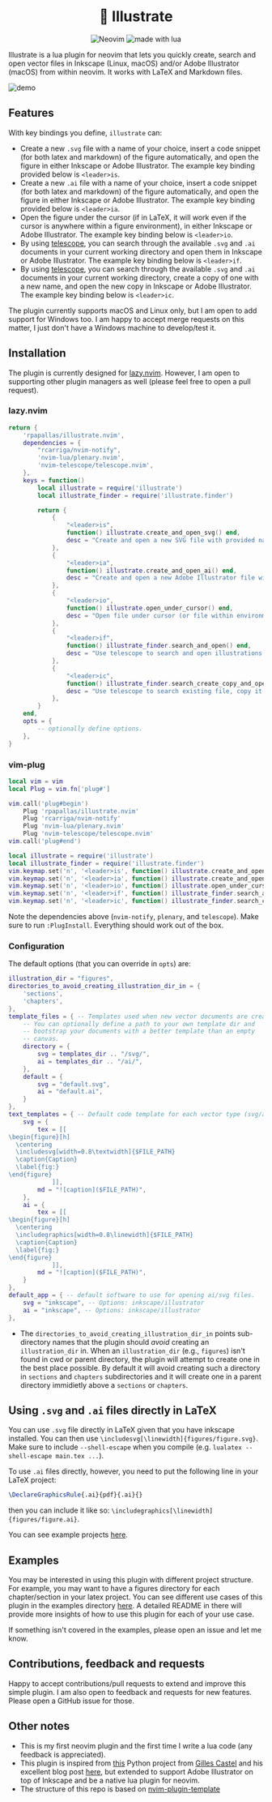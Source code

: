<h1 align="center">🎨 Illustrate</h1>

<p align="center">

<img src="https://img.shields.io/badge/Neovim-57A143?logo=neovim&logoColor=fff&style=for-the-badge" alt="Neovim" />

<img src="https://img.shields.io/badge/Made%20With%20Lua-2C2D72?logo=lua&logoColor=fff&style=for-the-badge" alt="made with lua" >

Illustrate is a lua plugin for neovim that lets you quickly create, search 
and open vector files in Inkscape (Linux, macOS) and/or Adobe Illustrator (macOS) 
from within neovim. It works with LaTeX and Markdown files.

![demo](assets/demo.gif)

</p>

## Features

With key bindings you define, `illustrate` can:

* Create a new `.svg` file with a name of your choice, insert a code snippet
(for both latex and markdown) of the figure automatically, and open the figure in either
Inkscape or Adobe Illustrator. The example key binding provided below is
`<leader>is`.
* Create a new `.ai` file with a name of your choice, insert a code snippet (for
both latex and markdown) of the figure automatically, and open the figure in either Inkscape
or Adobe Illustrator. The example key binding provided below is `<leader>ia`.
* Open the figure under the cursor (if in LaTeX, it will work even if the cursor
is anywhere within a figure environment), in either Inkscape or Adobe
Illustrator. The example key binding below is `<leader>io`.
* By using [telescope](https://github.com/nvim-telescope/telescope.nvim), you can
search through the available `.svg` and `.ai` documents in your current working
directory and open them in Inkscape or Adobe Illustrator. The example key
binding below is `<leader>if`.
* By using [telescope](https://github.com/nvim-telescope/telescope.nvim), you can
search through the available `.svg` and `.ai` documents in your current working
directory, create a copy of one with a new name, and open the new copy in Inkscape or 
Adobe Illustrator. The example key binding below is `<leader>ic`.

The plugin currently supports macOS and Linux only, but I am open to add
support for Windows too. I am happy to accept merge requests on this matter, I 
just don't have a Windows machine to develop/test it.

## Installation

The plugin is currently designed for
[lazy.nvim](https://github.com/folke/lazy.nvim). However, I am open to
supporting other plugin managers as well (please feel free to open a pull
request).

### lazy.nvim

```lua
return { 
    'rpapallas/illustrate.nvim',
    dependencies = {
        "rcarriga/nvim-notify",
        'nvim-lua/plenary.nvim',
        'nvim-telescope/telescope.nvim',
    },
    keys = function()
        local illustrate = require('illustrate')
        local illustrate_finder = require('illustrate.finder')

        return {
            {
                "<leader>is",
                function() illustrate.create_and_open_svg() end,
                desc = "Create and open a new SVG file with provided name."
            },
            {
                "<leader>ia",
                function() illustrate.create_and_open_ai() end,
                desc = "Create and open a new Adobe Illustrator file with provided name."
            },
            {
                "<leader>io",
                function() illustrate.open_under_cursor() end,
                desc = "Open file under cursor (or file within environment under cursor)."
            },
            {
                "<leader>if",
                function() illustrate_finder.search_and_open() end,
                desc = "Use telescope to search and open illustrations in default app."
            },
            {
                "<leader>ic",
                function() illustrate_finder.search_create_copy_and_open() end,
                desc = "Use telescope to search existing file, copy it with new name, and open it in default app."
            },
        }
    end,
    opts = {
        -- optionally define options.
    },
}
```

### vim-plug

```lua
local vim = vim
local Plug = vim.fn['plug#']

vim.call('plug#begin')
    Plug 'rpapallas/illustrate.nvim'
    Plug 'rcarriga/nvim-notify'
    Plug 'nvim-lua/plenary.nvim'
    Plug 'nvim-telescope/telescope.nvim'
vim.call('plug#end')

local illustrate = require('illustrate')
local illustrate_finder = require('illustrate.finder')
vim.keymap.set('n', '<leader>is', function() illustrate.create_and_open_svg() end, {})
vim.keymap.set('n', '<leader>ia', function() illustrate.create_and_open_ai() end, {})
vim.keymap.set('n', '<leader>io', function() illustrate.open_under_cursor() end, {})
vim.keymap.set('n', '<leader>if', function() illustrate_finder.search_and_open() end, {})
vim.keymap.set('n', '<leader>ic', function() illustrate_finder.search_create_copy_and_open() end, {})
```

Note the dependencies above (`nvim-notify`, `plenary`, and `telescope`).
Make sure to run `:PlugInstall`. Everything should work out of the box.

### Configuration

The default options (that you can override in `opts`) are:

```lua
illustration_dir = "figures",
directories_to_avoid_creating_illustration_dir_in = {
    'sections',
    'chapters',
},
template_files = { -- Templates used when new vector documents are created.
    -- You can optionally define a path to your own template dir and
    -- bootstrap your documents with a better template than an empty 
    -- canvas. 
    directory = {
        svg = templates_dir .. "/svg/",
        ai = templates_dir .. "/ai/",
    },
    default = {
        svg = "default.svg",
        ai = "default.ai",
    }
},
text_templates = { -- Default code template for each vector type (svg/ai) and each document (tex/md)
    svg = {
        tex = [[
\begin{figure}[h]
  \centering
  \includesvg[width=0.8\textwidth]{$FILE_PATH}
  \caption{Caption}
  \label{fig:}
\end{figure}
            ]],
        md = "![caption]($FILE_PATH)",
    },
    ai = {
        tex = [[
\begin{figure}[h]
  \centering
  \includegraphics[width=0.8\linewidth]{$FILE_PATH}
  \caption{Caption}
  \label{fig:}
\end{figure}
            ]],
        md = "![caption]($FILE_PATH)",
    }
},
default_app = { -- default software to use for opening ai/svg files.
    svg = "inkscape", -- Options: inkscape/illustrator
    ai = "inkscape", -- Options: inkscape/illustrator
},
```

* The `directories_to_avoid_creating_illustration_dir_in` points sub-directory names that the
  plugin should *avoid* creating an `illustration_dir` in. When an `illustration_dir` (e.g., `figures`)
  isn't found in cwd or parent directory, the plugin will attempt to create one in 
  the best place possible. By default it will avoid creating such a directory
  in `sections` and `chapters` subdirectories and it will create one in a parent
  directory immidietly above a `sections` or `chapters`.

## Using `.svg` and `.ai` files directly in LaTeX

You can use `.svg` file directly in LaTeX given that you have inkscape 
installed. You can then use `\includesvg[\linewidth]{figures/figure.svg}`.
Make sure to include `--shell-escape` when you compile 
(e.g. `lualatex --shell-escape main.tex ...`).

To use `.ai` files directly, however, you need to put the following line in your
LaTeX project:

```tex
\DeclareGraphicsRule{.ai}{pdf}{.ai}{}
```

then you can include it like so: `\includegraphics[\linewidth]{figures/figure.ai}`.

You can see example projects [here](examples/).

## Examples

You may be interested in using this plugin with different project structure.
For example, you may want to have a figures directory for each chapter/section
in your latex project. You can see different use cases of this plugin in the
examples directory [here](examples/). A detailed README in there will provide
more insights of how to use this plugin for each of your use case.

If something isn't covered in the examples, please open an issue and let me know.

## Contributions, feedback and requests

Happy to accept contributions/pull requests to extend and improve this simple 
plugin. I am also open to feedback and requests for new features. Please open a 
GitHub issue for those.

## Other notes

* This is my first neovim plugin and the first time I write a lua code (any feedback is appreciated).
* This plugin is inspired from [this](https://github.com/gillescastel/inkscape-figures) Python project from [Gilles Castel](https://github.com/gillescastel) and his excellent blog post [here](https://castel.dev/post/lecture-notes-2/), but extended to support Adobe Illustrator on top of Inkscape and be a native lua plugin for neovim.
* The structure of this repo is based on [nvim-plugin-template](https://github.com/mistricky/nvim-plugin-template)

